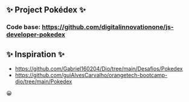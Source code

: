 ## :sparkles: Project Pokédex :sparkles:
### Code base: https://github.com/digitalinnovationone/js-developer-pokedex



## :sparkles: Inspiration :sparkles: 

- https://github.com/Gabriel160204/Dio/tree/main/Desafios/Pokedex
- https://github.com/guiAlvesCarvalho/orangetech-bootcamp-dio/tree/main/Pokedex

:grinning:
